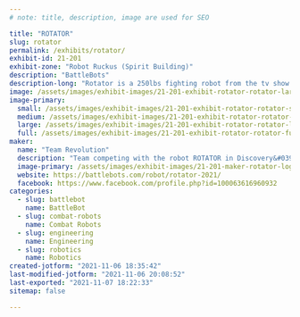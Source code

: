 ```yaml
---
# note: title, description, image are used for SEO

title: "ROTATOR"
slug: rotator
permalink: /exhibits/rotator/
exhibit-id: 21-201
exhibit-zone: "Robot Ruckus (Spirit Building)"
description: "BattleBots"
description-long: "Rotator is a 250lbs fighting robot from the tv show BattleBots on the Discovery Channel!"
image: /assets/images/exhibit-images/21-201-exhibit-rotator-rotator-large.png
image-primary: 
  small: /assets/images/exhibit-images/21-201-exhibit-rotator-rotator-small.png
  medium: /assets/images/exhibit-images/21-201-exhibit-rotator-rotator-medium.png
  large: /assets/images/exhibit-images/21-201-exhibit-rotator-rotator-large.png
  full: /assets/images/exhibit-images/21-201-exhibit-rotator-rotator-full.png
maker: 
  name: "Team Revolution"
  description: "Team competing with the robot ROTATOR in Discovery&#039;s BattleBots."
  image-primary: /assets/images/exhibit-images/21-201-maker-rotator-logo-medium.png
  website: https://battlebots.com/robot/rotator-2021/
  facebook: https://www.facebook.com/profile.php?id=100063616960932
categories: 
  - slug: battlebot
    name: BattleBot
  - slug: combat-robots
    name: Combat Robots
  - slug: engineering
    name: Engineering
  - slug: robotics
    name: Robotics
created-jotform: "2021-11-06 18:35:42"
last-modified-jotform: "2021-11-06 20:08:52"
last-exported: "2021-11-07 18:22:33"
sitemap: false

---
```

